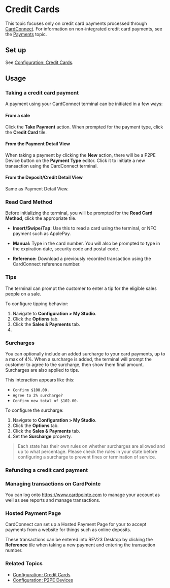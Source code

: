 # Credit Cards

This topic focuses only on credit card payments processed through [CardConnect](https://cardconnect.com/partner/rev23). For information on non-integrated credit card payments, see the [Payments](payments.md) topic.

## Set up

See [Configuration: Credit Cards](../configuration/credit-cards.md).

## Usage

### Taking a credit card payment

A payment using your CardConnect terminal can be initiated in a few ways:

#### From a sale

Click the **Take Payment** action. When prompted for the payment type, click the **Credit Card** tile.

#### From the Payment Detail View

When taking a payment by clicking the **New** action, there will be a P2PE Device button on the **Payment Type** editor. Click it to initiate a new transaction using the CardConnect terminal.

#### From the Deposit/Credit Detail View

Same as Payment Detail View.

### Read Card Method

Before initializing the terminal, you will be prompted for the **Read Card Method**, click the appropriate tile.

- **Insert/Swipe/Tap**: Use this to read a card using the terminal, or NFC payment such as ApplePay.

- **Manual:** Type in the card number. You will also be prompted to type in the expiration date, security code and postal code.

- **Reference:** Download a previously recorded transaction using the CardConnect reference number.

### Tips

The terminal can prompt the customer to enter a tip for the eligible sales people on a sale.

To configure tipping behavior:

1. Navigate to **Configuration > My Studio**.
2. Click the **Options** tab.
3. Click the **Sales & Payments** tab.
4. 

### Surcharges

You can optionally include an added surcharge to your card payments, up to a max of 4%. When a surcharge is added, the terminal will prompt the customer to agree to the surcharge, then show them final amount. Surcharges are also applied to tips.

This interaction appears like this:

- `Confirm $100.00.`
- `Agree to 2% surcharge?`
- `Confirm new total of $102.00.`

To configure the surcharge:

1. Navigate to **Configuration > My Studio**.
2. Click the **Options** tab.
3. Click the **Sales & Payments** tab.
4. Set the **Surcharge** property.

> Each state has their own rules on whether surcharges are allowed and up to what percentage. Please check the rules in your state before configuring a surcharge to prevent fines or termination of service.

### Refunding a credit card payment

### Managing transactions on CardPointe

You can log onto https://www.cardpointe.com to manage your account as well as see reports and manage transactions.

### Hosted Payment Page

CardConnect can set up a Hosted Payment Page for your to accept payments from a website for things such as online deposits.

These transactions can be entered into REV23 Desktop by clicking the **Reference** tile when taking a new payment and entering the transaction number.

### Related Topics
- [Configuration: Credit Cards](../configuration/credit-cards.md)
- [Configuration: P2PE Devices](../configuration/p2pe-devices.md)